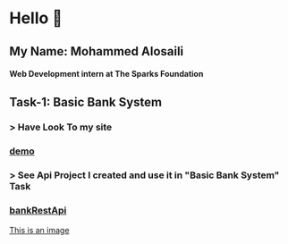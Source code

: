 # Hello :wave:

## My Name: Mohammed Alosaili
#### Web Development intern at The Sparks Foundation

## Task-1: Basic Bank System

### > Have Look To my site
### [demo](https://mohamedalosaili.github.io/bank_system/)

### > See Api Project I created and use it in "Basic Bank System" Task
### [bankRestApi](https://github.com/MohamedAlosaili/bankRestApi)

[This is an image](imgs/transfer-img.png)
